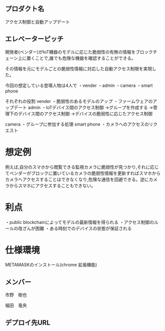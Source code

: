 ## プロダクト名


アクセス制御と自動アップデート
## エレベーターピッチ

開発者(ベンダー)がIoT機器のモデルに応じた脆弱性の有無の情報をブロックチェーン上に置くことで,誰でも危険な機器を確認することができる。

その情報を元にモデルごとの脆弱性情報に対応した自動アクセス制限を実現した。

今回の想定している登場人物は4人で
・vender
・admin
・camera
・smart phone

それぞれの役割
vender
・脆弱性のあるモデルのアップ
・ファームウェアのアップデート
admin
・IoTデバイス間のアクセス制御
->グループを作成する
->管理下のデバイス間のアクセス制御
->デバイスの脆弱性に応じたアクセス制御

camera
・グループに参加する処理
smart phone
・カメラへのアクセスのリクエスト

# 想定例

例えば,自分のスマホから閲覧できる監視カメラに脆弱性が見つかり,それに応じてベンダーがブロックに置いているカメラの脆弱性情報を更新すればスマホからカメラへアクセスすることはできなくなり,危険な通信を回避できる。逆にカメラからスマホにアクセスすることもできない。

# 利点
・public blockchainによってモデルの最新情報を得られる
・アクセス制御のルールの改ざんが困難
・ある時刻でのデバイスの状態が保証される


# 仕様環境
METAMASKのインストール(chrome 拡張機能)
<!-- 
# 使用の流れ
・Admin,Vender,camera,smart phoneのアカウントを作成
・AdminのアカウントでGroupを作成する
・camera,smart phoneをグループに追加する(Addressを入力)
・アカウントを切り替えて,adminのグループに参加するリクエストを送る(adminのアドレス,任意のmodel名)
・Adminのアカウントでグループ内のデバイスのアドレス一覧,modelのハッシュ値一覧を確認できる
・smart phoneのアドレスに切り替えて,cameraにアクセスする
->どちらもグループに属していれば許可される
・vender側で危険なモデルを登録する
・↑の処理をしようとすると危険なデバイスとしてアクセスを弾く -->


## メンバー

市野　樹也

福田　竜央

## デプロイ先URL
